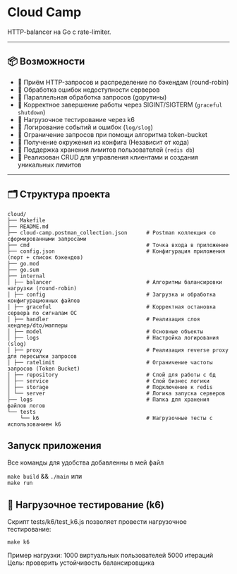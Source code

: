#  Cloud Camp

HTTP-balancer на Go с rate-limiter.

---

## 📦 Возможности

- 📌 Приём HTTP-запросов и распределение по бэкендам (round-robin)
- 📌 Обработка ошибок недоступности серверов
- 📌 Параллельная обработка запросов (gорутины)
- 📌 Корректное завершение работы через SIGINT/SIGTERM (`graceful shutdown`)
- 📌 Нагрузочное тестирование через k6
- 📌 Логирование событий и ошибок (`log/slog`)
- 📌 Ограничение запросов при помощи алгоритма token-bucket
- 📌 Получение окружения из конфига (Независит от кода)
- 📌 Поддержка хранения лимитов пользователей (`redis db`)
- 📌 Реализован CRUD для управления клиентами и создания уникальных лимитов

---

## 🗂 Структура проекта

```
cloud/
├── Makefile
├── README.md
├── cloud-camp.postman_collection.json      # Postman коллекция со сформированными запросами
├── cmd                                     # Точка входа в приложение
├── config.json                             # Конфигурация приложения (порт + список бэкендов)
├── go.mod
├── go.sum
├── internal
│ ├── balancer                              # Алгоритмы балансировки нагрузки (round-robin)
│ ├── config                                # Загрузка и обработка конфигурационных файлов
│ ├── graceful                              # Корректная остановка сервера по сигналам ОС
│ ├── handler                               # Реализация слоя хендлер/dto/мапперы
│ ├── model                                 # Основные объекты 
│ ├── logs                                  # Настройка логирования (slog)
│ ├── proxy                                 # Реализация reverse proxy для пересылки запросов
│ ├── ratelimit                             # Ограничение частоты запросов (Token Bucket)
│ ├── repository                            # Слой для работы с бд
│ ├── service                               # Слой бизнес логики
│ ├── storage                               # Подключение к redis
│ └── server                                # Логика запуска серверов
├── logs                                    # Папка для хранения файлов логов
└── tests   
    └── k6                                  # Нагрузочные тесты с использованием k6
```

##  Запуск приложения

Все команды для удобства добавленны в мей файл

`make build` && `./main`
или\
`make run`

## 🧪 Нагрузочное тестирование (k6)

Скрипт tests/k6/test_k6.js позволяет провести нагрузочное тестирование:

`make k6`

Пример нагрузки:
    1000 виртуальных пользователей
    5000 итераций
Цель: проверить устойчивость балансировщика